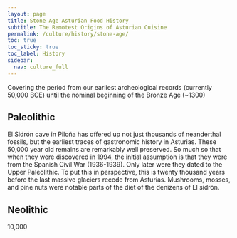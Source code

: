 ```yaml
---
layout: page
title: Stone Age Asturian Food History
subtitle: The Remotest Origins of Asturian Cuisine
permalink: /culture/history/stone-age/
toc: true
toc_sticky: true
toc_label: History
sidebar:
  nav: culture_full
---
```

Covering the period from our earliest archeological records (currently 50,000 BCE) until the nominal beginning of the Bronze Age (~1300)

## Paleolithic

El Sidrón cave in Piloña has offered up not just thousands of neanderthal fossils, but the earliest traces of gastronomic history in Asturias. These 50,000 year old remains are remarkably well preserved. So much so that when they were discovered in 1994, the initial assumption is that they were from the Spanish Civil War (1936-1939). Only later were they dated to the Upper Paleolithic. To put this in perspective, this is twenty thousand years before the last massive glaciers recede from Asturias. Mushrooms, mosses, and pine nuts were notable parts of the diet of the denizens of El sidrón.

## Neolithic
10,000 